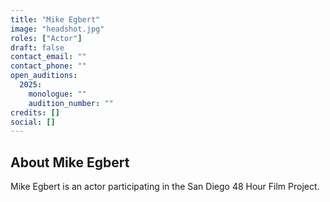 ```yaml
---
title: "Mike Egbert"
image: "headshot.jpg"
roles: ["Actor"]
draft: false
contact_email: ""
contact_phone: ""
open_auditions:
  2025:
    monologue: ""
    audition_number: ""
credits: []
social: []
---
```


## About Mike Egbert

Mike Egbert is an actor participating in the San Diego 48 Hour Film Project.
